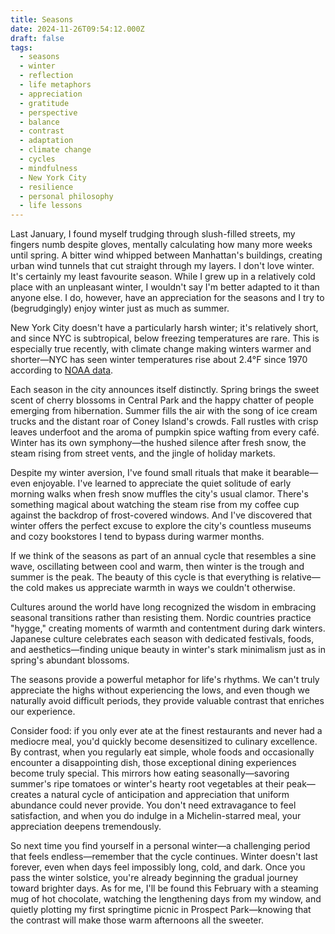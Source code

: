 ```yaml
---
title: Seasons
date: 2024-11-26T09:54:12.000Z
draft: false
tags:
  - seasons
  - winter
  - reflection
  - life metaphors
  - appreciation
  - gratitude
  - perspective
  - balance
  - contrast
  - adaptation
  - climate change
  - cycles
  - mindfulness
  - New York City
  - resilience
  - personal philosophy
  - life lessons
---
```


Last January, I found myself trudging through slush-filled streets, my fingers numb despite gloves, mentally calculating how many more weeks until spring. A bitter wind whipped between Manhattan's buildings, creating urban wind tunnels that cut straight through my layers. I don't love winter. It's certainly my least favourite season. While I grew up in a relatively cold place with an unpleasant winter, I wouldn't say I'm better adapted to it than anyone else. I do, however, have an appreciation for the seasons and I try to (begrudgingly) enjoy winter just as much as summer.

New York City doesn't have a particularly harsh winter; it's relatively short, and since NYC is subtropical, below freezing temperatures are rare. This is especially true recently, with climate change making winters warmer and shorter—NYC has seen winter temperatures rise about 2.4°F since 1970 according to [NOAA data](https://www.ncei.noaa.gov/access/monitoring/climate-at-a-glance/city/time-series/USW00094728/tavg/1/2/1970-2025?trend=true&trend_base=10&begtrendyear=1895&endtrendyear=2025&filter=true&filterType=binomial).

Each season in the city announces itself distinctly. Spring brings the sweet scent of cherry blossoms in Central Park and the happy chatter of people emerging from hibernation. Summer fills the air with the song of ice cream trucks and the distant roar of Coney Island's crowds. Fall rustles with crisp leaves underfoot and the aroma of pumpkin spice wafting from every café. Winter has its own symphony—the hushed silence after fresh snow, the steam rising from street vents, and the jingle of holiday markets.

Despite my winter aversion, I've found small rituals that make it bearable—even enjoyable. I've learned to appreciate the quiet solitude of early morning walks when fresh snow muffles the city's usual clamor. There's something magical about watching the steam rise from my coffee cup against the backdrop of frost-covered windows. And I've discovered that winter offers the perfect excuse to explore the city's countless museums and cozy bookstores I tend to bypass during warmer months.

If we think of the seasons as part of an annual cycle that resembles a sine wave, oscillating between cool and warm, then winter is the trough and summer is the peak. The beauty of this cycle is that everything is relative—the cold makes us appreciate warmth in ways we couldn't otherwise.

Cultures around the world have long recognized the wisdom in embracing seasonal transitions rather than resisting them. Nordic countries practice "hygge," creating moments of warmth and contentment during dark winters. Japanese culture celebrates each season with dedicated festivals, foods, and aesthetics—finding unique beauty in winter's stark minimalism just as in spring's abundant blossoms.

The seasons provide a powerful metaphor for life's rhythms. We can't truly appreciate the highs without experiencing the lows, and even though we naturally avoid difficult periods, they provide valuable contrast that enriches our experience.

Consider food: if you only ever ate at the finest restaurants and never had a mediocre meal, you'd quickly become desensitized to culinary excellence. By contrast, when you regularly eat simple, whole foods and occasionally encounter a disappointing dish, those exceptional dining experiences become truly special. This mirrors how eating seasonally—savoring summer's ripe tomatoes or winter's hearty root vegetables at their peak—creates a natural cycle of anticipation and appreciation that uniform abundance could never provide. You don't need extravagance to feel satisfaction, and when you do indulge in a Michelin-starred meal, your appreciation deepens tremendously.

So next time you find yourself in a personal winter—a challenging period that feels endless—remember that the cycle continues. Winter doesn't last forever, even when days feel impossibly long, cold, and dark. Once you pass the winter solstice, you're already beginning the gradual journey toward brighter days. As for me, I'll be found this February with a steaming mug of hot chocolate, watching the lengthening days from my window, and quietly plotting my first springtime picnic in Prospect Park—knowing that the contrast will make those warm afternoons all the sweeter.
